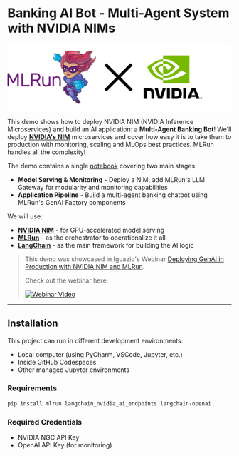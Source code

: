 # **Banking AI Bot** - Multi-Agent System with NVIDIA NIMs

<img src="./images/mlrunXnvidia.png" alt="nim-mlrun" style="width: 800px"/>

This demo shows how to deploy NVIDIA NIM (NVIDIA Inference Microservices) and build an AI application: a **Multi-Agent Banking Bot**! We'll deploy [**NVIDIA's NIM**](https://developer.nvidia.com/nim) microservices and cover how easy it is to take them to production with monitoring, scaling and MLOps best practices. MLRun handles all the complexity!

The demo contains a single [notebook](./mlrun-nim-demo.ipynb) covering two main stages:

* **Model Serving & Monitoring** - Deploy a NIM, add MLRun's LLM Gateway for modularity and monitoring capabilities
* **Application Pipeline** - Build a multi-agent banking chatbot using MLRun's GenAI Factory components

We will use:
* [**NVIDIA NIM**](https://developer.nvidia.com/nim) - for GPU-accelerated model serving
* [**MLRun**](https://www.mlrun.org/) - as the orchestrator to operationalize it all
* [**LangChain**](https://www.langchain.com/) - as the main framework for building the AI logic

> This demo was showcased in Iguazio's Webinar [Deploying GenAI in Production with NVIDIA NIM and MLRun](https://www.iguazio.com/sessions/deploying-gen-ai-in-production-with-nvidia-nim-mlrun/). 
>
> Check out the webinar here:
> 
> [![Webinar Video](https://markdown-videos-api.jorgenkh.no/url?url=https%3A%2F%2Fwww.youtube.com%2Fwatch%3Fv%3D-vdOZRaKcvs)](https://www.youtube.com/watch?v=-vdOZRaKcvs)

___

## Installation

This project can run in different development environments:
* Local computer (using PyCharm, VSCode, Jupyter, etc.)
* Inside GitHub Codespaces
* Other managed Jupyter environments

### Requirements

```bash
pip install mlrun langchain_nvidia_ai_endpoints langchain-openai
```

### Required Credentials

* NVIDIA NGC API Key
* OpenAI API Key (for monitoring)

